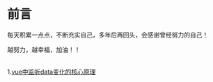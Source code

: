 # 前言

每天积累一点点，不断充实自己，多年后再回头，会感谢曾经努力的自己！

越努力，越幸福，加油！！
<br/><br/> 

1.[vue中监听data变化的核心原理](https://github.com/fuhangyy/Vue-Blog/issues/1)

